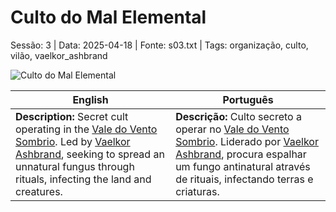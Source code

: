 ﻿# Culto do Mal Elemental

Sessão: 3 | Data: 2025-04-18 | Fonte: s03.txt | Tags: organização, culto, vilão, vaelkor_ashbrand

![Culto do Mal Elemental](assets/organization/org_blank.png)

| English | Português |
|---------|-----------|
| **Description:** Secret cult operating in the [Vale do Vento Sombrio](vale_do_vento_sombrio.md). Led by [Vaelkor Ashbrand](vaelkor_ashbrand.md), seeking to spread an unnatural fungus through rituals, infecting the land and creatures. | **Descrição:** Culto secreto a operar no [Vale do Vento Sombrio](vale_do_vento_sombrio.md). Liderado por [Vaelkor Ashbrand](vaelkor_ashbrand.md), procura espalhar um fungo antinatural através de rituais, infectando terras e criaturas. |



















